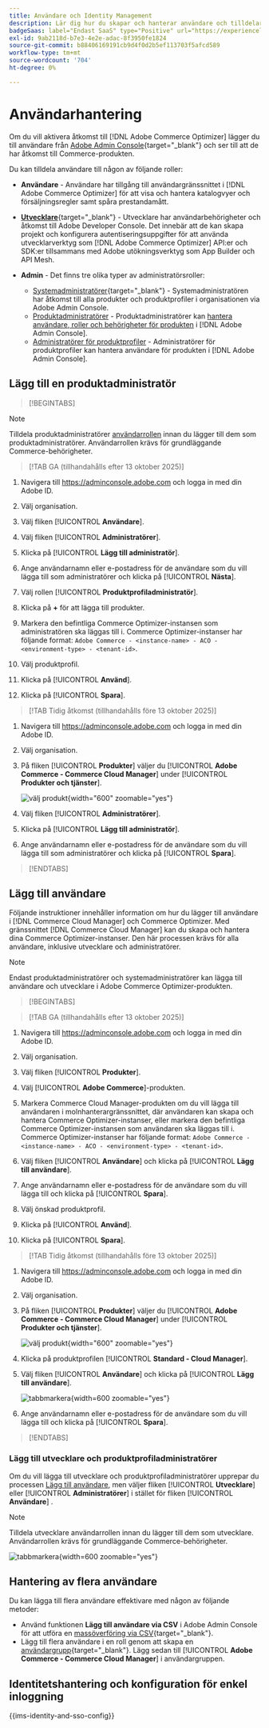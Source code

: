 ```yaml
---
title: Användare och Identity Management
description: Lär dig hur du skapar och hanterar användare och tilldelar användarroller för  [!DNL Adobe Commerce Optimizer].
badgeSaas: label="Endast SaaS" type="Positive" url="https://experienceleague.adobe.com/en/docs/commerce/user-guides/product-solutions" tooltip="Gäller endast Adobe Commerce as a Cloud Service- och Adobe Commerce Optimizer-projekt (SaaS-infrastruktur som hanteras av Adobe)."
exl-id: 9ab2118d-b7e3-4e2e-adac-8f3950fe1824
source-git-commit: b88406169191cb9d4f0d2b5ef113703f5afcd589
workflow-type: tm+mt
source-wordcount: '704'
ht-degree: 0%

---
```


# Användarhantering

Om du vill aktivera åtkomst till [!DNL Adobe Commerce Optimizer] lägger du till användare från [Adobe Admin Console](https://adminconsole.adobe.com){target="_blank"} och ser till att de har åtkomst till Commerce-produkten.

Du kan tilldela användare till någon av följande roller:

- **Användare** - Användare har tillgång till användargränssnittet i [!DNL Adobe Commerce Optimizer] för att visa och hantera katalogvyer och försäljningsregler samt spåra prestandamått.

- [**Utvecklare**](https://helpx.adobe.com/enterprise/using/manage-developers.html#Adddevelopers){target="_blank"} - Utvecklare har användarbehörigheter och åtkomst till Adobe Developer Console. Det innebär att de kan skapa projekt och konfigurera autentiseringsuppgifter för att använda utvecklarverktyg som [!DNL Adobe Commerce Optimizer] API:er och SDK:er tillsammans med Adobe utökningsverktyg som App Builder och API Mesh.

- **Admin** - Det finns tre olika typer av administratörsroller:
   - [Systemadministratörer](https://helpx.adobe.com/enterprise/using/admin-roles.html){target="_blank"} - Systemadministratören har åtkomst till alla produkter och produktprofiler i organisationen via Adobe Admin Console.
   - [Produktadministratörer](#add-a-product-admin) - Produktadministratörer kan [hantera användare, roller och behörigheter för produkten](#add-users-and-admins) i [!DNL Adobe Admin Console].
   - [Administratörer för produktprofiler](#add-users-developers-and-product-profile-admins) - Administratörer för produktprofiler kan hantera användare för produkten i [!DNL Adobe Admin Console].

## Lägg till en produktadministratör

>[!BEGINTABS]

>[!NOTE]
>
>Tilldela produktadministratörer [användarrollen](#add-users) innan du lägger till dem som produktadministratörer. Användarrollen krävs för grundläggande Commerce-behörigheter.

>[!TAB GA (tillhandahålls efter 13 oktober 2025)]

1. Navigera till <https://adminconsole.adobe.com> och logga in med din Adobe ID.

1. Välj organisation.

1. Välj fliken [!UICONTROL **Användare**].

1. Välj fliken [!UICONTROL **Administratörer**].

1. Klicka på [!UICONTROL **Lägg till administratör**].

1. Ange användarnamn eller e-postadress för de användare som du vill lägga till som administratörer och klicka på [!UICONTROL **Nästa**].

1. Välj rollen [!UICONTROL **Produktprofiladministratör**].

1. Klicka på **+** för att lägga till produkter.

1. Markera den befintliga Commerce Optimizer-instansen som administratören ska läggas till i. Commerce Optimizer-instanser har följande format: `Adobe Commerce - <instance-name> - ACO - <environment-type> - <tenant-id>`.

1. Välj produktprofil.

1. Klicka på [!UICONTROL **Använd**].

1. Klicka på [!UICONTROL **Spara**].

>[!TAB Tidig åtkomst (tillhandahålls före 13 oktober 2025)]

1. Navigera till <https://adminconsole.adobe.com> och logga in med din Adobe ID.

1. Välj organisation.

1. På fliken [!UICONTROL **Produkter**] väljer du [!UICONTROL **Adobe Commerce - Commerce Cloud Manager**] under [!UICONTROL **Produkter och tjänster**].

   ![välj produkt](/help/cloud-service/assets/backend.png){width="600" zoomable="yes"}

1. Välj fliken [!UICONTROL **Administratörer**].

1. Klicka på [!UICONTROL **Lägg till administratör**].

1. Ange användarnamn eller e-postadress för de användare som du vill lägga till som administratörer och klicka på [!UICONTROL **Spara**].

>[!ENDTABS]

## Lägg till användare

Följande instruktioner innehåller information om hur du lägger till användare i [!DNL Commerce Cloud Manager] och Commerce Optimizer. Med gränssnittet [!DNL Commerce Cloud Manager] kan du skapa och hantera dina Commerce Optimizer-instanser. Den här processen krävs för alla användare, inklusive utvecklare och administratörer.

>[!NOTE]
>
>Endast produktadministratörer och systemadministratörer kan lägga till användare och utvecklare i Adobe Commerce Optimizer-produkten.

>[!BEGINTABS]

>[!TAB GA (tillhandahålls efter 13 oktober 2025)]

1. Navigera till <https://adminconsole.adobe.com> och logga in med din Adobe ID.

1. Välj organisation.

1. Välj fliken [!UICONTROL **Produkter**].

1. Välj [!UICONTROL **Adobe Commerce**]-produkten.

1. Markera Commerce Cloud Manager-produkten om du vill lägga till användaren i molnhanterargränssnittet, där användaren kan skapa och hantera Commerce Optimizer-instanser, eller markera den befintliga Commerce Optimizer-instansen som användaren ska läggas till i. Commerce Optimizer-instanser har följande format: `Adobe Commerce - <instance-name> - ACO - <environment-type> - <tenant-id>`.

1. Välj fliken [!UICONTROL **Användare**] och klicka på [!UICONTROL **Lägg till användare**].

1. Ange användarnamn eller e-postadress för de användare som du vill lägga till och klicka på [!UICONTROL **Spara**].

1. Välj önskad produktprofil.

1. Klicka på [!UICONTROL **Använd**].

1. Klicka på [!UICONTROL **Spara**].

>[!TAB Tidig åtkomst (tillhandahålls före 13 oktober 2025)]

1. Navigera till <https://adminconsole.adobe.com> och logga in med din Adobe ID.

1. Välj organisation.

1. På fliken [!UICONTROL **Produkter**] väljer du [!UICONTROL **Adobe Commerce - Commerce Cloud Manager**] under [!UICONTROL **Produkter och tjänster**].

   ![välj produkt](/help/cloud-service//assets/backend.png){width="600" zoomable="yes"}

1. Klicka på produktprofilen [!UICONTROL **Standard - Cloud Manager**].

1. Välj fliken [!UICONTROL **Användare**] och klicka på [!UICONTROL **Lägg till användare**].

   ![tabbmarkera](/help/cloud-service/assets/tab-select.png){width=600 zoomable="yes"}

1. Ange användarnamn eller e-postadress för de användare som du vill lägga till och klicka på [!UICONTROL **Spara**].

>[!ENDTABS]

### Lägg till utvecklare och produktprofiladministratörer

Om du vill lägga till utvecklare och produktprofiladministratörer upprepar du processen [Lägg till användare](#add-users), men väljer fliken [!UICONTROL **Utvecklare**] eller [!UICONTROL **Administratörer**] i stället för fliken [!UICONTROL **Användare**] .

>[!NOTE]
>
>Tilldela utvecklare användarrollen innan du lägger till dem som utvecklare. Användarrollen krävs för grundläggande Commerce-behörigheter.

![tabbmarkera](/help//cloud-service/assets/tab-select.png){width=600 zoomable="yes"}

## Hantering av flera användare

Du kan lägga till flera användare effektivare med någon av följande metoder:

- Använd funktionen **Lägg till användare via CSV** i Adobe Admin Console för att utföra en [massöverföring via CSV](https://helpx.adobe.com/enterprise/using/bulk-upload-users.html){target="_blank"}.
- Lägg till flera användare i en roll genom att skapa en [användargrupp](https://helpx.adobe.com/enterprise/using/user-groups.html){target="_blank"}. Lägg sedan till [!UICONTROL **Adobe Commerce - Commerce Cloud Manager**] i användargruppen.

## Identitetshantering och konfiguration för enkel inloggning

{{ims-identity-and-sso-config}}
